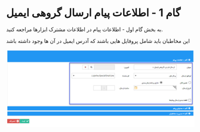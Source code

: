 # گام 1 -  اطلاعات پیام ارسال گروهی ایمیل 

به بخش گام اول - اطلاعات پیام در اطلاعات مشترک ابزارها مراجعه کنید.

این مخاطبان باید شامل پروفایل هایی باشند که آدرس ایمیل در آن ها وجود داشته باشد 

![](advertising-sendinggroupmail-firststep.png)

